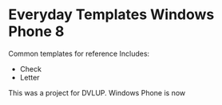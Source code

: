 # Everyday Templates Windows Phone 8
Common templates for reference
Includes:
* Check
* Letter

This was a project for DVLUP. Windows Phone is now 